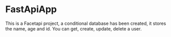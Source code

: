 # FastApiApp
This is a Facetapi project, a conditional database has been created, it stores the name, age and id. You can get, create, update, delete a user.
